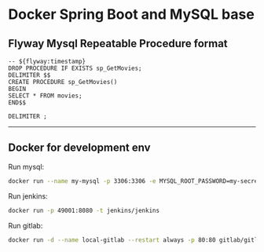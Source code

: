 # Docker Spring Boot and MySQL base

## Flyway Mysql Repeatable Procedure format

```
-- ${flyway:timestamp}
DROP PROCEDURE IF EXISTS sp_GetMovies;
DELIMITER $$
CREATE PROCEDURE sp_GetMovies()
BEGIN
SELECT * FROM movies;
END$$

DELIMITER ;
```

*****

## Docker for development env

Run mysql:

```bash
docker run --name my-mysql -p 3306:3306 -e MYSQL_ROOT_PASSWORD=my-secret-pw -d mysql
```

Run jenkins:

```bash
docker run -p 49001:8080 -t jenkins/jenkins
```

Run gitlab:

```bash
docker run -d --name local-gitlab --restart always -p 80:80 gitlab/gitlab-ce
```